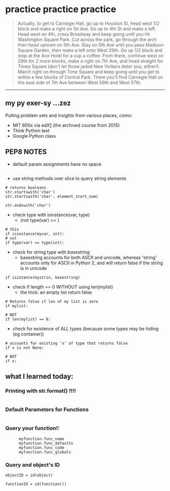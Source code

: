 # practice practice practice
> Actually, to get to Carnegie Hall, go up to Houston St, head west 1/2 block and make a right on 1st Ave. Go up to 4th St and make a left. Head west on 4th, cross Broadway and keep going until you hit Washington Square Park. Cut across the park, go through the arch then head uptown on 5th Ave. Stay on 5th Ave until you pass Madison Square Garden, then make a left onto West 29th. Go up 1/2 block and stop at the Ace Hotel for a cup a coffee.  From there, continue west on 29th for 2 more blocks, make a right on 7th Ave, and head straight for Times Square (don't let those jaded New Yorkers deter you, either!). March right on through Time Square and keep going until you get to within a few blocks of Central Park. There you'll find Carnegie Hall on the east side of 7th Ave between West 56th and West 57th.

______________

## my py exer-sy ...zez
Pulling problem sets and insights from various places, como:
- MIT 600x via edX[1] (the archived course from 2015)
- Think Python text
- Google Python class

## PEP8 NOTES
- default param assignments have no space
```myfunction(space=None)
```
- use string methods over slice to query string elements
```
# returns booleans
str.startswith('char')
str.startswith('char', element_start_num)

str.endswith('char')
```
- check type with isinstance(var, type)
  - (not type(var) == )
```
# this
if isinstance(myvar, int):
# not
if type(var) == type(int):
```
- check for string type with *basestring*
  - basestring accounts for both ASCII and unicode, whereas 'string' accounts only for ASCII in Python 2, and will return false if the string is in unicode
```
if isintance(mystrin, basestring)
```
- check if length == 0 WITHOUT using len(mylist)
  - the trick: an empty list return false
```
# Returns false if len of my list is zero
if mylist:

# NOT
if len(mylist) == 0:
```
- check for existence of ALL types (because some types may be hiding (eg container))
```
# accounts for existing 'x' of type that returns false
if x is not None:

# NOT
if x:
```

## what I learned today:
### Printing with str.format()  !!!!
>
```print '\nFunction id={}'.format(id(fast_string_length()))
```

### Default Parameters for Functions
```myfunction(default_value=100)
```

### Query your function!:
```
      myfunction.func_name
      myfunction.func_defaults
      myfunction.func_code
      myfunction.func_globals
```

### Query and object's ID
```
objectID = id(object)

functionID = id(function())
```






[1]:https://courses.edx.org/courses/course-v1:MITx+6.00.1x_7+3T2015/course/

